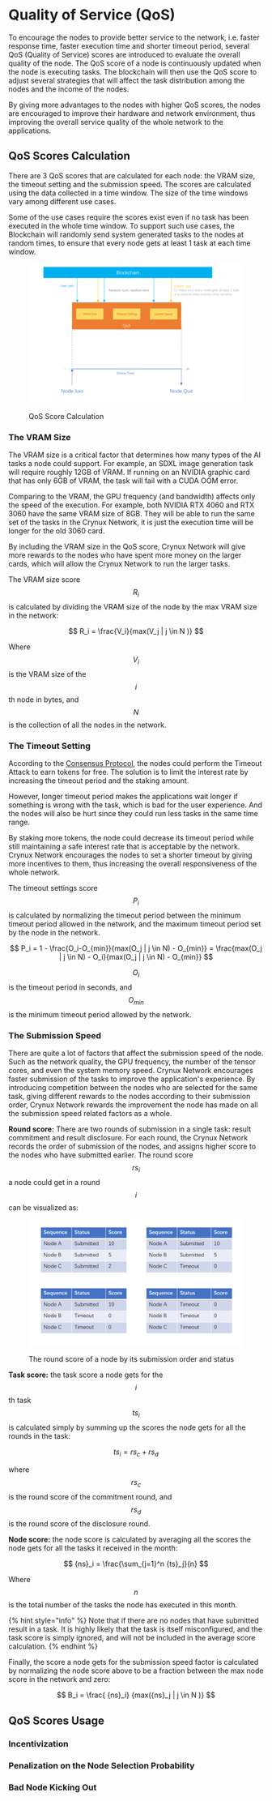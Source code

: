 # Quality of Service (QoS)

To encourage the nodes to provide better service to the network, i.e. faster response time, faster execution time and shorter timeout period, several QoS (Quality of Service) scores are introduced to evaluate the overall quality of the node. The QoS score of a node is continuously updated when the node is executing tasks. The blockchain will then use the QoS score to adjust several strategies that will affect the task distribution among the nodes and the income of the nodes.

By giving more advantages to the nodes with higher QoS scores, the nodes are encouraged to improve their hardware and network environment, thus improving the overall service quality of the whole network to the applications.

## QoS Scores Calculation

There are 3 QoS scores that are calculated for each node: the VRAM size, the timeout setting and the submission speed. The scores are calculated using the data collected in a time window. The size of the time windows vary among different use cases.

Some of the use cases require the scores exist even if no task has been executed in the whole time window. To support such use cases, the Blockchain will randomly send system generated tasks to the nodes at random times, to ensure that every node gets at least 1 task at each time window.

<figure><img src="../.gitbook/assets/1f6e4c9f394ff73bc25e07b4940003f.png" alt=""><figcaption><p>QoS Score Calculation</p></figcaption></figure>

### The VRAM Size

The VRAM size is a critical factor that determines how many types of the AI tasks a node could support. For example, an SDXL image generation task will require roughly 12GB of VRAM. If running on an NVIDIA graphic card that has only 6GB of VRAM, the task will fail with a CUDA OOM error.

Comparing to the VRAM, the GPU frequency (and bandwidth) affects only the speed of the execution. For example, both NVIDIA RTX 4060 and RTX 3060 have the same VRAM size of 8GB. They will be able to run the same set of the tasks in the Crynux Network, it is just the execution time will be longer for the old 3060 card.

By including the VRAM size in the QoS score, Crynux Network will give more rewards to the nodes who have spent more money on the larger cards, which will allow the Crynux Network to run the larger tasks.

The VRAM size score $$R_i$$ is calculated by dividing the VRAM size of the node by the max VRAM size in the network:

$$
R_i = \frac{V_i}{max(V_j | j \in N )}
$$

Where $$V_i$$ is the VRAM size of the $$i$$th node in bytes, and $$N$$ is the collection of all the nodes in the network.

### The Timeout Setting

According to the [Consensus Protocol](consensus-protocol.md), the nodes could perform the Timeout Attack to earn tokens for free. The solution is to limit the interest rate by increasing the timeout period and the staking amount.

However, longer timeout period makes the applications wait longer if something is wrong with the task,   which is bad for the user experience. And the nodes will also be hurt since they could run less tasks in the same time range.

By staking more tokens, the node could decrease its timeout period while still maintaining a safe interest rate that is acceptable by the network. Crynux Network encourages the nodes to set a shorter timeout by giving more incentives to them, thus increasing the overall responsiveness of the whole network.

The timeout settings score $$P_i$$ is calculated by normalizing the timeout period between the minimum timeout period allowed in the network, and the maximum timeout period set by the node in the network.

$$
P_i = 1 - \frac{O_i-O_{min}}{max(O_j | j \in N) - O_{min}} = \frac{max(O_j | j \in N) - O_i}{max(O_j | j \in N) - O_{min}}
$$

$$O_i$$ is the timeout period in seconds, and $$O_{min}$$ is the minimum timeout period allowed by the network.

### The Submission Speed

There are quite a lot of factors that affect the submission speed of the node. Such as the network quality, the GPU frequency, the number of the tensor cores, and even the system memory speed. Crynux Network encourages faster submission of the tasks to improve the application's experience. By introducing competition between the nodes who are selected for the same task, giving different rewards to the nodes according to their submission order, Crynux Network rewards the improvement the node has made on all the submission speed related factors as a whole.

**Round score:** There are two rounds of submission in a single task: result commitment and result disclosure. For each round, the Crynux Network records the order of submission of the nodes, and assigns higher score to the nodes who have submitted earlier. The round score $${rs}_i$$ a node could get in a round $$i$$ can be visualized as:&#x20;

<figure><img src="../.gitbook/assets/96ba525e88bb1faabe5d1c376193601.png" alt=""><figcaption><p>The round score of a node by its submission order and status</p></figcaption></figure>

**Task score:** the task score a node gets for the $$i$$th task $${ts}_i$$ is calculated simply by summing up the scores the node gets for all the rounds in the task:

$$
{ts}_i = {rs}_c + {rs}_d
$$

where $${rs}_c$$ is the round score of the commitment round, and $${rs}_d$$ is the round score of the disclosure round.

**Node score:** the node score is calculated by averaging all the scores the node gets for all the tasks it received in the month:

$$
{ns}_i = \frac{\sum_{j=1}^n {ts}_j}{n}
$$

Where $$n$$ is the total number of the tasks the node has executed in this month.

{% hint style="info" %}
Note that if there are no nodes that have submitted result in a task. It is highly likely that the task is itself misconfigured, and the task score is simply ignored, and will not be included in the average score calculation.
{% endhint %}

Finally, the score a node gets for the submission speed factor is calculated by normalizing the node score above to be a fraction between the max node score in the network and zero:

$$
B_i = \frac{ {ns}_i} {max({ns}_j | j \in N )}
$$

## QoS Scores Usage

### Incentivization

### Penalization on the Node Selection Probability&#x20;

### Bad Node Kicking Out&#x20;

